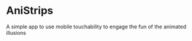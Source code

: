AniStrips
=========

A simple app to use mobile touchability to engage the fun of the animated illusions
